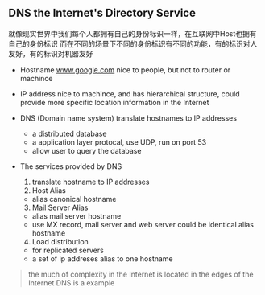 ## DNS the Internet's Directory Service
就像现实世界中我们每个人都拥有自己的身份标识一样，在互联网中Host也拥有自己的身份标识
而在不同的场景下不同的身份标识有不同的功能，有的标识对人友好，有的标识对机器友好

- Hostname
  www.google.com
  nice to people, but not to router or machince
- IP address
  nice to machince, and has hierarchical structure, could provide more specific location information in the Internet

- DNS (Domain name system)
  translate hostnames to IP addresses
  - a distributed database
  - a application layer protocal, use UDP, run on port 53
  - allow user to query the database
  
- The services provided by DNS
  1. translate hostname to IP addresses
  2. Host Alias
  - alias canonical hostname
  3. Mail Server Alias
  - alias mail server hostname
  - use MX record, mail server and web server could be identical alias hostname
  4. Load distribution
  - for replicated servers
  - a set of ip addreses alias to one hostname
  
> the much of complexity in the Internet is located in the edges of the Internet
> DNS is a example
